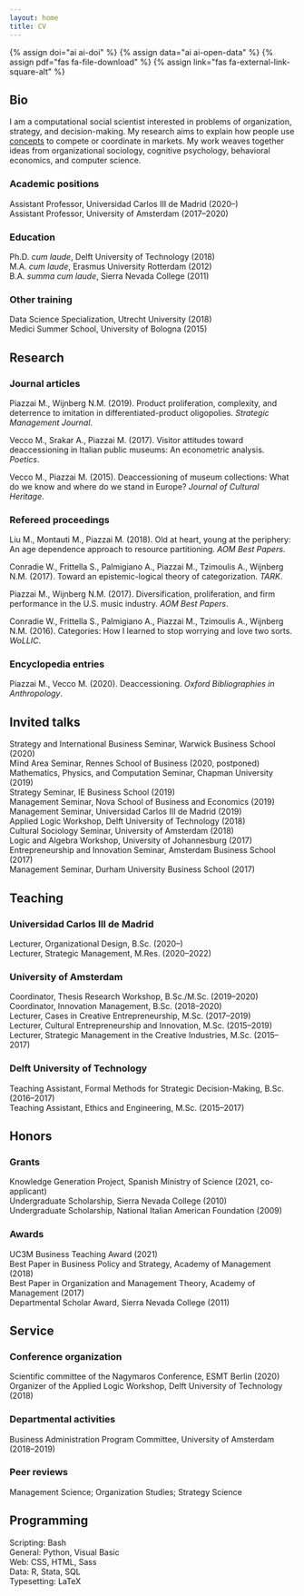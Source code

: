 ```yaml
---
layout: home
title: CV
---
```


{% assign doi="ai ai-doi" %}
{% assign data="ai ai-open-data" %}
{% assign pdf="fas fa-file-download" %}
{% assign link="fas fa-external-link-square-alt" %}

## Bio

I am a computational social scientist interested in problems of organization, strategy, and decision-making. My research aims to explain how people use [concepts](https://plato.stanford.edu/entries/concepts/) to compete or coordinate in markets. My work weaves together ideas from organizational sociology, cognitive psychology, behavioral economics, and computer science.

### Academic positions

Assistant Professor, Universidad Carlos III de Madrid (2020–)  
Assistant Professor, University of Amsterdam (2017–2020)

### Education

Ph.D. _cum laude_, Delft University of Technology (2018)  
M.A. _cum laude_, Erasmus University Rotterdam (2012)  
B.A. _summa cum laude_, Sierra Nevada College (2011)

### Other training

Data Science Specialization, Utrecht University (2018)  
Medici Summer School, University of Bologna (2015)

## Research <a id="research"></a>

### Journal articles

Piazzai M., Wijnberg N.M. (2019). Product proliferation, complexity, and deterrence to imitation in differentiated-product oligopolies. _Strategic Management Journal_.
<a href="https://doi.org/10.1002/smj.3002" class="{{ doi }}" title="DOI" id="icon"></a> <a href="https://github.com/piazzai/smj-18-19552" class="{{ data }}" title="Data" id="icon"></a> <a href="https://onlinelibrary.wiley.com/doi/pdfdirect/10.1002/smj.3002?download=true" class="{{ pdf }}" title="PDF" id="icon"></a>

Vecco M., Srakar A., Piazzai M. (2017). Visitor attitudes toward deaccessioning in Italian public museums: An econometric analysis. _Poetics_. <a href="https://doi.org/10.1016/j.poetic.2017.05.001" class="{{ doi }}" title="DOI" id="icon"></a>

Vecco M., Piazzai M. (2015). Deaccessioning of museum collections: What do we know and where do we stand in Europe? _Journal of Cultural Heritage_. <a href="https://doi.org/10.1016/j.culher.2014.03.007" class="{{ doi }}" title="DOI" id="icon"></a>

### Refereed proceedings

Liu M., Montauti M., Piazzai M. (2018). Old at heart, young at the periphery: An age dependence approach to resource partitioning. _AOM Best Papers_. <a href="https://doi.org/10.5465/ambpp.2018.31" class="{{ doi }}" title="DOI" id="icon"></a>

Conradie W., Frittella S., Palmigiano A., Piazzai M., Tzimoulis A., Wijnberg N.M. (2017). Toward an epistemic-logical theory of categorization. _TARK_. <a href="https://doi.org/10.4204/eptcs.251.12" class="{{ doi }}" title="DOI" id="icon"></a> <a href="https://arxiv.org/pdf/1707.08743.pdf" class="{{ pdf }}" title="PDF" id="icon"></a>

Piazzai M., Wijnberg N.M. (2017). Diversification, proliferation, and firm performance in the U.S. music industry. _AOM Best Papers_. <a href="https://doi.org/10.5465/ambpp.2017.29" class="{{ doi }}" title="DOI" id="icon"></a>

Conradie W., Frittella S., Palmigiano A., Piazzai M., Tzimoulis A., Wijnberg N.M. (2016). Categories: How I learned to stop worrying and love two sorts. _WoLLIC_. <a href="https://doi.org/10.1007/978-3-662-52921-8_10" class="{{ doi }}" title="DOI" id="icon"></a> <a href="https://arxiv.org/pdf/1604.00777.pdf" class="{{ pdf }}" title="PDF" id="icon"></a>

### Encyclopedia entries

Piazzai M., Vecco M. (2020). Deaccessioning. _Oxford Bibliographies in Anthropology_. <a href="https://doi.org/10.1093/obo/9780199766567-0246" class="{{ doi }}" title="DOI" id="icon"></a>

## Invited talks

Strategy and International Business Seminar, Warwick Business School (2020)  
Mïnd Area Seminar, Rennes School of Business (2020, postponed)  
Mathematics, Physics, and Computation Seminar, Chapman University (2019)  
Strategy Seminar, IE Business School (2019)  
Management Seminar, Nova School of Business and Economics (2019)  
Management Seminar, Universidad Carlos III de Madrid (2019)  
Applied Logic Workshop, Delft University of Technology (2018)  
Cultural Sociology Seminar, University of Amsterdam (2018)  
Logic and Algebra Workshop, University of Johannesburg (2017)  
Entrepreneurship and Innovation Seminar, Amsterdam Business School (2017)  
Management Seminar, Durham University Business School (2017)

## Teaching <a id="teaching"></a>

### Universidad Carlos III de Madrid

Lecturer, Organizational Design, B.Sc. (2020–)  
Lecturer, Strategic Management, M.Res. (2020–2022)

### University of Amsterdam

Coordinator, Thesis Research Workshop, B.Sc./M.Sc. (2019–2020)  
Coordinator, Innovation Management, B.Sc. (2018–2020)  
Lecturer, Cases in Creative Entrepreneurship, M.Sc. (2017–2019)  
Lecturer, Cultural Entrepreneurship and Innovation, M.Sc. (2015–2019)  
Lecturer, Strategic Management in the Creative Industries, M.Sc. (2015–2017)

### Delft University of Technology

Teaching Assistant, Formal Methods for Strategic Decision-Making, B.Sc. (2016–2017)  
Teaching Assistant, Ethics and Engineering, M.Sc. (2015–2017)

## Honors

### Grants

Knowledge Generation Project, Spanish Ministry of Science (2021, co-applicant)  
Undergraduate Scholarship, Sierra Nevada College (2010)  
Undergraduate Scholarship, National Italian American Foundation (2009)

### Awards

UC3M Business Teaching Award (2021)  <a href="https://business.uc3m.es/en/news/noticia/310" class="{{ link }}" title="Link" id="icon"></a>  
Best Paper in Business Policy and Strategy, Academy of Management (2018)  
Best Paper in Organization and Management Theory, Academy of Management (2017)  
Departmental Scholar Award, Sierra Nevada College (2011)  

## Service

### Conference organization

Scientific committee of the Nagymaros Conference, ESMT Berlin (2020)  
Organizer of the Applied Logic Workshop, Delft University of Technology (2018)

### Departmental activities

Business Administration Program Committee, University of Amsterdam (2018–2019)

### Peer reviews

Management Science; Organization Studies; Strategy Science

## Programming

Scripting: Bash  
General: Python, Visual Basic  
Web: CSS, HTML, Sass  
Data: R, Stata, SQL  
Typesetting: LaTeX

